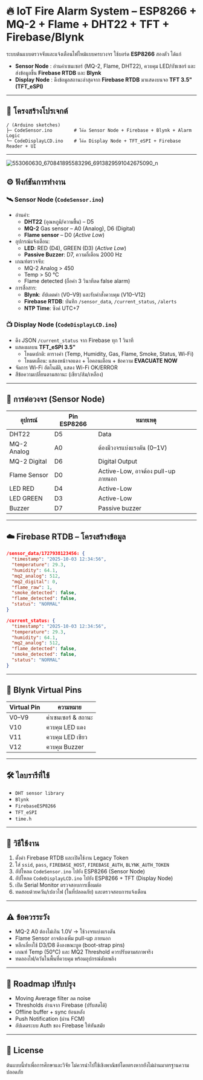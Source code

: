 # 🔥 IoT Fire Alarm System – ESP8266 + MQ-2 + Flame + DHT22 + TFT + Firebase/Blynk

ระบบต้นแบบตรวจจับและแจ้งเตือนไฟไหม้แบบครบวงจร ใช้บอร์ด **ESP8266** สองตัว ได้แก่  

- **Sensor Node** : อ่านค่าเซนเซอร์ (MQ-2, Flame, DHT22), ควบคุม LED/บัซเซอร์ และส่งข้อมูลขึ้น **Firebase RTDB** และ **Blynk**  
- **Display Node** : ดึงข้อมูลสถานะล่าสุดจาก **Firebase RTDB** มาแสดงบนจอ **TFT 3.5\" (TFT_eSPI)**

---

## 📂 โครงสร้างโปรเจกต์

```
/ (Arduino sketches)
├─ CodeSensor.ino        # โค้ด Sensor Node + Firebase + Blynk + Alarm Logic
└─ CodeDisplayLCD.ino    # โค้ด Display Node + TFT_eSPI + Firebase Reader + UI
```

---
![553060630_670841895583296_6913829591042675090_n](https://github.com/user-attachments/assets/604172ed-e18a-42dc-b8aa-9ce1334759c4)


## ⚙️ ฟังก์ชันการทำงาน

### 🛰 Sensor Node (`CodeSensor.ino`)
- อ่านค่า:
  - **DHT22** (อุณหภูมิ/ความชื้น) – D5
  - **MQ-2** Gas sensor – A0 (Analog), D6 (Digital)
  - **Flame sensor** – D0 (*Active Low*)
- อุปกรณ์แจ้งเตือน:
  - **LED**: RED (D4), GREEN (D3) (*Active Low*)
  - **Passive Buzzer**: D7, ความถี่เตือน 2000 Hz
- เกณฑ์ตรวจจับ:
  - MQ-2 Analog > 450
  - Temp > 50 °C
  - Flame detected (ถือค่า 3 วินาทีลด false alarm)
- การสื่อสาร:
  - **Blynk**: อัปเดตค่า (V0–V9) และรับคำสั่งควบคุม (V10–V12)
  - **Firebase RTDB**: บันทึก `/sensor_data`, `/current_status`, `/alerts`
  - **NTP Time**: ซิงค์ UTC+7

### 📺 Display Node (`CodeDisplayLCD.ino`)
- ดึง JSON `/current_status` จาก Firebase ทุก 1 วินาที
- แสดงผลบน **TFT_eSPI 3.5\"**
  - โหมดปกติ: ตารางค่า (Temp, Humidity, Gas, Flame, Smoke, Status, Wi-Fi)
  - โหมดเตือน: แสดงหน้าจอแดง + ไอคอนเตือน + ข้อความ **EVACUATE NOW**
- จัดการ Wi-Fi อัตโนมัติ, แสดง Wi-Fi OK/ERROR
- สีข้อความเปลี่ยนตามสถานะ (เขียว/ส้ม/เหลือง)

---

## 🔌 การต่อวงจร (Sensor Node)

| อุปกรณ์        | Pin ESP8266 | หมายเหตุ |
|-----------------|-------------|-----------|
| DHT22           | D5          | Data |
| MQ-2 Analog     | A0          | ต้องมีวงจรแบ่งแรงดัน (0–1V) |
| MQ-2 Digital    | D6          | Digital Output |
| Flame Sensor    | D0          | Active-Low, อาจต้อง pull-up ภายนอก |
| LED RED         | D4          | Active-Low |
| LED GREEN       | D3          | Active-Low |
| Buzzer          | D7          | Passive buzzer |

---

## ☁️ Firebase RTDB – โครงสร้างข้อมูล

```json
/sensor_data/1727938123456: {
  "timestamp": "2025-10-03 12:34:56",
  "temperature": 29.3,
  "humidity": 64.1,
  "mq2_analog": 512,
  "mq2_digital": 0,
  "flame_raw": 1,
  "smoke_detected": false,
  "flame_detected": false,
  "status": "NORMAL"
}

/current_status: {
  "timestamp": "2025-10-03 12:34:56",
  "temperature": 29.3,
  "humidity": 64.1,
  "mq2_analog": 512,
  "flame_detected": false,
  "smoke_detected": false,
  "status": "NORMAL"
}
```

---

## 📱 Blynk Virtual Pins

| Virtual Pin | ความหมาย |
|-------------|-----------|
| V0–V9       | ค่าเซนเซอร์ & สถานะ |
| V10         | ควบคุม LED แดง |
| V11         | ควบคุม LED เขียว |
| V12         | ควบคุม Buzzer |

---

## 🛠 ไลบรารีที่ใช้

- `DHT sensor library`
- `Blynk`
- `FirebaseESP8266`
- `TFT_eSPI`
- `time.h`

---

## 🚀 วิธีใช้งาน

1. ตั้งค่า Firebase RTDB และเปิดใช้งาน Legacy Token  
2. ใส่ `ssid`, `pass`, `FIREBASE_HOST`, `FIREBASE_AUTH`, `BLYNK_AUTH_TOKEN`  
3. อัปโหลด `CodeSensor.ino` ไปยัง ESP8266 (Sensor Node)  
4. อัปโหลด `CodeDisplayLCD.ino` ไปยัง ESP8266 + TFT (Display Node)  
5. เปิด Serial Monitor ตรวจสอบการเชื่อมต่อ  
6. ทดสอบด้วยควัน/เปลวไฟ (ในที่ปลอดภัย) และตรวจสอบการแจ้งเตือน

---

## ⚠️ ข้อควรระวัง

- MQ-2 A0 ต้องไม่เกิน 1.0V → ใช้วงจรแบ่งแรงดัน
- Flame Sensor อาจต้องเพิ่ม pull-up ภายนอก
- หลีกเลี่ยงใช้ D3/D8 ดึงลงขณะบูต (boot-strap pins)
- เกณฑ์ Temp (50°C) และ MQ2 Threshold ควรปรับตามสภาพจริง
- ทดลองไฟ/ควันในพื้นที่ควบคุม พร้อมอุปกรณ์ดับเพลิง

---

## 📝 Roadmap ปรับปรุง

- Moving Average filter ลด noise
- Thresholds อ่านจาก Firebase (ปรับสดได้)
- Offline buffer + sync ย้อนหลัง
- Push Notification (ผ่าน FCM)
- อัปเดตระบบ Auth ของ Firebase ให้ทันสมัย

---

## 📜 License
ต้นแบบนี้ทำเพื่อการศึกษาและวิจัย ไม่ควรนำไปใช้เชิงพาณิชย์โดยตรงหากยังไม่ผ่านมาตรฐานความปลอดภัย

